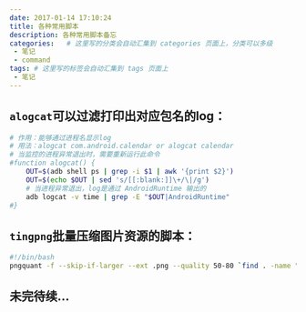 ```yaml
---
date: 2017-01-14 17:10:24
title: 各种常用脚本
description: 各种常用脚本备忘
categories:   # 这里写的分类会自动汇集到 categories 页面上，分类可以多级
 - 笔记
 - command
tags: # 这里写的标签会自动汇集到 tags 页面上
 - 笔记
---
```


## `alogcat`可以过滤打印出对应包名的log：

``` bash
# 作用：能够通过进程名显示log
# 用法：alogcat com.android.calendar or alogcat calendar
# 当监控的进程异常退出时，需要重新运行此命令
#function alogcat() {
    OUT=$(adb shell ps | grep -i $1 | awk '{print $2}')
    OUT=$(echo $OUT | sed 's/[[:blank:]]\+/\|/g')
    # 当进程异常退出，log是通过 AndroidRuntime 输出的
    adb logcat -v time | grep -E "$OUT|AndroidRuntime"
#}
```

## `tingpng`批量压缩图片资源的脚本：

```bash
#!/bin/bash
pngquant -f --skip-if-larger --ext .png --quality 50-80 `find . -name "*.png" -type f ! -name "*.9.png"`
```
## 未完待续...
